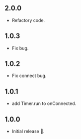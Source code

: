 ## 2.0.0

- Refactory code.

## 1.0.3

- Fix bug.

## 1.0.2

- Fix connect bug.

## 1.0.1

- add Timer.run to onConnected.

## 1.0.0

- Initial release 🎉.
